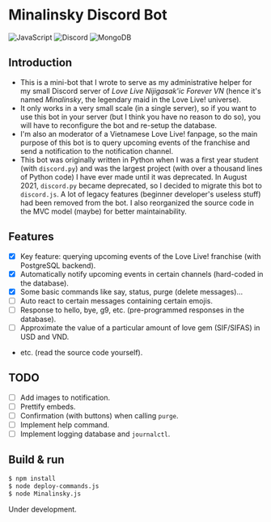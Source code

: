# Minalinsky Discord Bot

![JavaScript](https://img.shields.io/badge/javascript-%23323330.svg?style=for-the-badge&logo=javascript&logoColor=%23F7DF1E) 
![Discord](https://img.shields.io/badge/%3CServer%3E-%237289DA.svg?style=for-the-badge&logo=discord&logoColor=white)
![MongoDB](https://img.shields.io/badge/MongoDB-%234ea94b.svg?style=for-the-badge&logo=mongodb&logoColor=white)

## Introduction
- This is a mini-bot that I wrote to serve as my administrative helper for my small Discord server of _Love Live Nijigasak'ic Forever VN_ (hence it's named _Minalinsky_, the legendary maid in the Love Live! universe).
- It only works in a very small scale (in a single server), so if you want to use this bot in your server (but I think you have no reason to do so), you will have to reconfigure the bot and re-setup the database.
- I'm also an moderator of a Vietnamese Love Live! fanpage, so the main purpose of this bot is to query upcoming events of the franchise and send a notification to the notification channel.
- This bot was originally written in Python when I was a first year student (with `discord.py`) and was the largest project (with over a thousand lines of Python code) I have ever made until it was deprecated. In August 2021, `discord.py` became deprecated, so I decided to migrate this bot to `discord.js`. A lot of legacy features (beginner developer's useless stuff) had been removed from the bot. I also reorganized the source code in the MVC model (maybe) for better maintainability.

## Features
- [x] Key feature: querying upcoming events of the Love Live! franchise (with PostgreSQL backend).
- [x] Automatically notify upcoming events in certain channels (hard-coded in the database).
- [x] Some basic commands like say, status, purge (delete messages)...
- [ ] Auto react to certain messages containing certain emojis.
- [ ] Response to hello, bye, g9, etc. (pre-programmed responses in the database).
- [ ] Approximate the value of a particular amount of love gem (SIF/SIFAS) in USD and VND.
- etc. (read the source code yourself).

## TODO
- [ ] Add images to notification.
- [ ] Prettify embeds.
- [ ] Confirmation (with buttons) when calling `purge`.
- [ ] Implement help command.
- [ ] Implement logging database and `journalctl`.

## Build & run
``` bash 
$ npm install
$ node deploy-commands.js
$ node Minalinsky.js
```
Under development.

